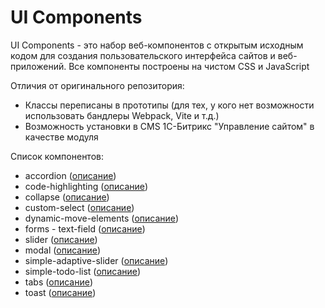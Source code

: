 # UI Components
UI Components - это набор веб-компонентов с открытым исходным кодом для создания пользовательского интерфейса сайтов и веб-приложений. Все компоненты построены на чистом CSS и JavaScript

Отличия от оригинального репозитория:
- Классы переписаны в прототипы (для тех, у кого нет возможности использовать бандлеры Webpack, Vite и т.д.)
- Возможность установки в CMS 1С-Битрикс "Управление сайтом" в качестве модуля

Список компонентов:

- accordion (<a href="https://itchief.ru/javascript/accordion">описание</a>)
- code-highlighting (<a href="https://itchief.ru/javascript/code-highlighting">описание</a>)
- collapse (<a href="https://itchief.ru/javascript/slidetoggle">описание</a>)
- custom-select (<a href="https://itchief.ru/javascript/custom-select">описание</a>)
- dynamic-move-elements (<a href="https://itchief.ru/javascript/custom-select">описание</a>)
- forms - text-field (<a href="https://itchief.ru/html-and-css/styling-text-input">описание</a>)
- slider (<a href="https://itchief.ru/javascript/slider">описание</a>)
- modal (<a href="https://itchief.ru/javascript/modal-window">описание</a>)
- simple-adaptive-slider (<a href="https://itchief.ru/javascript/simple-adaptive-slider">описание</a>)
- simple-todo-list (<a href="https://itchief.ru/javascript/todo-list">описание</a>)
- tabs (<a href="https://itchief.ru/javascript/tabs">описание</a>)
- toast (<a href="https://itchief.ru/javascript/popup-messages">описание</a>)
